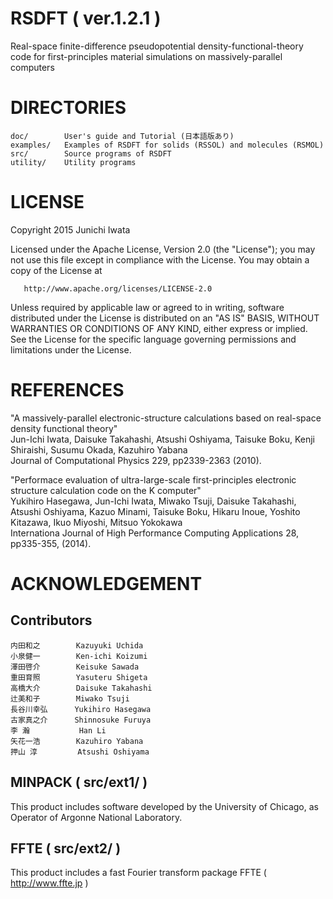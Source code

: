 # RSDFT ( ver.1.2.1 )

Real-space finite-difference pseudopotential density-functional-theory code for first-principles material simulations on massively-parallel computers

# DIRECTORIES
```
doc/		User's guide and Tutorial (日本語版あり)  
examples/	Examples of RSDFT for solids (RSSOL) and molecules (RSMOL)  
src/		Source programs of RSDFT  
utility/	Utility programs  
```
# LICENSE

   Copyright 2015 Junichi Iwata

   Licensed under the Apache License, Version 2.0 (the "License");
   you may not use this file except in compliance with the License.
   You may obtain a copy of the License at

       http://www.apache.org/licenses/LICENSE-2.0

   Unless required by applicable law or agreed to in writing, software
   distributed under the License is distributed on an "AS IS" BASIS,
   WITHOUT WARRANTIES OR CONDITIONS OF ANY KIND, either express or implied.
   See the License for the specific language governing permissions and
   limitations under the License.

# REFERENCES

"A massively-parallel electronic-structure calculations based on real-space density functional theory"  
Jun-Ichi Iwata, Daisuke Takahashi, Atsushi Oshiyama, Taisuke Boku, Kenji Shiraishi, Susumu Okada, Kazuhiro Yabana  
Journal of Computational Physics 229, pp2339-2363 (2010).  


"Performace evaluation of ultra-large-scale first-principles electronic structure calculation code on the K computer"  
Yukihiro Hasegawa, Jun-Ichi Iwata, Miwako Tsuji, Daisuke Takahashi, Atsushi Oshiyama, Kazuo Minami, Taisuke Boku, Hikaru Inoue, Yoshito Kitazawa, Ikuo Miyoshi, Mitsuo Yokokawa  
Internationa Journal of High Performance Computing Applications 28, pp335-355, (2014).  


# ACKNOWLEDGEMENT

## Contributors
```
内田和之        Kazuyuki Uchida  
小泉健一        Ken-ichi Koizumi  
澤田啓介        Keisuke Sawada  
重田育照        Yasuteru Shigeta  
高橋大介        Daisuke Takahashi  
辻美和子        Miwako Tsuji  
長谷川幸弘      Yukihiro Hasegawa  
古家真之介      Shinnosuke Furuya  
李 瀚           Han Li  
矢花一浩        Kazuhiro Yabana  
押山 淳         Atsushi Oshiyama  
```
## MINPACK ( src/ext1/ )

This product includes software developed by the University of Chicago, as Operator of Argonne National Laboratory.

## FFTE ( src/ext2/ )

This product includes a fast Fourier transform package FFTE
( http://www.ffte.jp )


